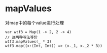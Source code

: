 # mapValues
对map中的每个value进行处理

```
var wtf3 = Map(1 -> 2, 2 -> 4)
// 这两种写法等价
wtf3.mapValues(_ * 3)
wtf3.map((x:(Int, Int)) => (x._1, x._2 * 3))
```